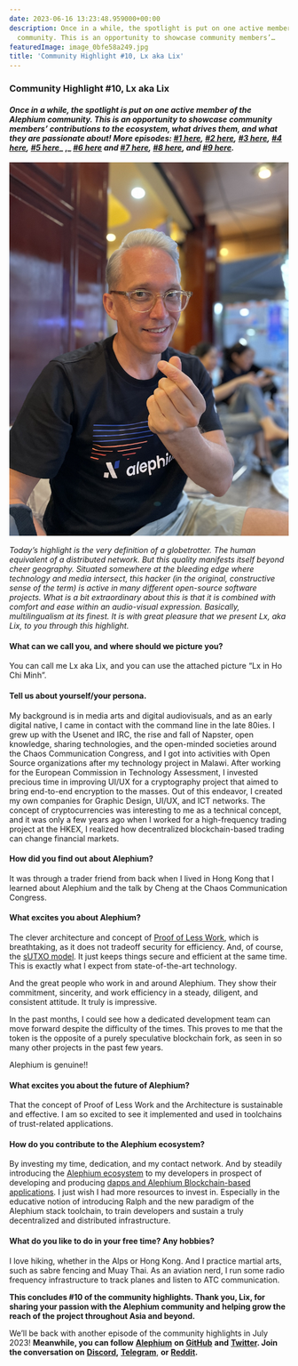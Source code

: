 ```yaml
---
date: 2023-06-16 13:23:48.959000+00:00
description: Once in a while, the spotlight is put on one active member of the Alephium
  community. This is an opportunity to showcase community members’…
featuredImage: image_0bfe58a249.jpg
title: 'Community Highlight #10, Lx aka Lix'
---
```


### Community Highlight \#10, Lx aka Lix

#### _Once in a while, the spotlight is put on one active member of the Alephium community. This is an opportunity to showcase community members’ contributions to the ecosystem, what drives them, and what they are passionate about! More episodes:_ <a href="https://medium.com/@alephium/community-highlight-wilhelm-k%C3%A4llstr%C3%B6m-aka-oracleuggla-81d3938c5692" class="markup--anchor markup--h4-anchor" data-href="https://medium.com/@alephium/community-highlight-wilhelm-k%C3%A4llstr%C3%B6m-aka-oracleuggla-81d3938c5692" target="_blank"><em>#1 here</em></a>_,_ <a href="https://medium.com/@alephium/community-highlight-cgi-bin-c102cc106f19" class="markup--anchor markup--h4-anchor" data-href="https://medium.com/@alephium/community-highlight-cgi-bin-c102cc106f19" target="_blank"><em>#2 here</em></a>_,_ <a href="https://medium.com/@alephium/community-highlight-3-digdug-48a7ec868504" class="markup--anchor markup--h4-anchor" data-href="https://medium.com/@alephium/community-highlight-3-digdug-48a7ec868504" target="_blank"><em>#3 here</em></a>_,_ <a href="https://medium.com/@alephium/community-highlight-4-montail-e24fd88882a0" class="markup--anchor markup--h4-anchor" data-href="https://medium.com/@alephium/community-highlight-4-montail-e24fd88882a0" target="_blank"><em>#4 here</em></a>_,_ <a href="https://medium.com/@alephium/community-highlight-5-txn-71c4fd76ffe8" class="markup--anchor markup--h4-anchor" data-href="https://medium.com/@alephium/community-highlight-5-txn-71c4fd76ffe8" target="_blank"><em>#5 here</em></a>_ ,_ <a href="https://medium.com/@alephium/community-highlight-6-waldi-zkit-beats-37af1f6df3b8" class="markup--anchor markup--h4-anchor" data-href="https://medium.com/@alephium/community-highlight-6-waldi-zkit-beats-37af1f6df3b8" target="_blank"><em>#6 here</em></a> _and_ <a href="https://medium.com/@alephium/community-highlight-7-oheka-13d8b4ae025e" class="markup--anchor markup--h4-anchor" data-href="https://medium.com/@alephium/community-highlight-7-oheka-13d8b4ae025e" target="_blank"><em>#7 here</em></a>_,_ <a href="https://medium.com/@alephium/community-highlight-8-jorge-438510785041" class="markup--anchor markup--h4-anchor" data-href="https://medium.com/@alephium/community-highlight-8-jorge-438510785041" target="_blank"><em>#8 here</em></a>_, and_ <a href="https://medium.com/@alephium/community-highlight-9-dzhemsh-a0a4a98a8489" class="markup--anchor markup--h4-anchor" data-href="https://medium.com/@alephium/community-highlight-9-dzhemsh-a0a4a98a8489" target="_blank"><em>#9 here</em></a>_._

![](image_0bfe58a249.jpg)

_Today’s highlight is the very definition of a globetrotter. The human equivalent of a distributed network. But this quality manifests itself beyond cheer geography. Situated somewhere at the bleeding edge where technology and media intersect, this hacker (in the original, constructive sense of the term) is active in many different open-source software projects. What is a bit extraordinary about this is that it is combined with comfort and ease within an audio-visual expression. Basically, multilingualism at its finest. It is with great pleasure that we present Lx, aka Lix, to you through this highlight._

#### What can we call you, and where should we picture you?

You can call me Lx aka Lix, and you can use the attached picture “Lx in Ho Chi Minh”.

#### Tell us about yourself/your persona.

My background is in media arts and digital audiovisuals, and as an early digital native, I came in contact with the command line in the late 80ies. I grew up with the Usenet and IRC, the rise and fall of Napster, open knowledge, sharing technologies, and the open-minded societies around the Chaos Communication Congress, and I got into activities with Open Source organizations after my technology project in Malawi. After working for the European Commission in Technology Assessment, I invested precious time in improving UI/UX for a cryptography project that aimed to bring end-to-end encryption to the masses. Out of this endeavor, I created my own companies for Graphic Design, UI/UX, and ICT networks. The concept of cryptocurrencies was interesting to me as a technical concept, and it was only a few years ago when I worked for a high-frequency trading project at the HKEX, I realized how decentralized blockchain-based trading can change financial markets.

#### How did you find out about Alephium?

It was through a trader friend from back when I lived in Hong Kong that I learned about Alephium and the talk by Cheng at the Chaos Communication Congress.

#### What excites you about Alephium?

The clever architecture and concept of <a href="https://medium.com/@alephium/tech-talk-1-the-ultimate-guide-to-proof-of-less-work-the-universe-and-everything-ba70644ab301" class="markup--anchor markup--p-anchor" data-href="https://medium.com/@alephium/tech-talk-1-the-ultimate-guide-to-proof-of-less-work-the-universe-and-everything-ba70644ab301" target="_blank">Proof of Less Work</a>, which is breathtaking, as it does not tradeoff security for efficiency. And, of course, the <a href="https://medium.com/@alephium/an-introduction-to-the-stateful-utxo-model-8de3b0f76749" class="markup--anchor markup--p-anchor" data-href="https://medium.com/@alephium/an-introduction-to-the-stateful-utxo-model-8de3b0f76749" target="_blank">sUTXO model</a>. It just keeps things secure and efficient at the same time. This is exactly what I expect from state-of-the-art technology.

And the great people who work in and around Alephium. They show their commitment, sincerity, and work efficiency in a steady, diligent, and consistent attitude. It truly is impressive.

In the past months, I could see how a dedicated development team can move forward despite the difficulty of the times. This proves to me that the token is the opposite of a purely speculative blockchain fork, as seen in so many other projects in the past few years.

Alephium is genuine!!

#### What excites you about the future of Alephium?

That the concept of Proof of Less Work and the Architecture is sustainable and effective. I am so excited to see it implemented and used in toolchains of trust-related applications.

#### How do you contribute to the Alephium ecosystem?

By investing my time, dedication, and my contact network. And by steadily introducing the <a href="http://www.alephium.org" class="markup--anchor markup--p-anchor" data-href="http://www.alephium.org" rel="noopener" target="_blank">Alephium ecosystem</a> to my developers in prospect of developing and producing <a href="https://docs.alephium.org/dapps/build-dapp-from-scratch" class="markup--anchor markup--p-anchor" data-href="https://docs.alephium.org/dapps/build-dapp-from-scratch" rel="noopener" target="_blank">dapps and Alephium Blockchain-based applications</a>. I just wish I had more resources to invest in. Especially in the educative notion of introducing Ralph and the new paradigm of the Alephium stack toolchain, to train developers and sustain a truly decentralized and distributed infrastructure.

#### What do you like to do in your free time? Any hobbies?

I love hiking, whether in the Alps or Hong Kong. And I practice martial arts, such as sabre fencing and Muay Thai. As an aviation nerd, I run some radio frequency infrastructure to track planes and listen to ATC communication.

**This concludes \#10 of the community highlights. Thank you, Lix, for sharing your passion with the Alephium community and helping grow the reach of the project throughout Asia and beyond.**

We’ll be back with another episode of the community highlights in July 2023! **Meanwhile, you can follow** <a href="https://alephium.org" class="markup--anchor markup--p-anchor" data-href="https://alephium.org" rel="noopener" target="_blank"><strong>Alephium</strong></a> **on** <a href="https://github.com/alephium/" class="markup--anchor markup--p-anchor" data-href="https://github.com/alephium/" rel="noopener" target="_blank"><strong>GitHub</strong></a> **and** <a href="https://twitter.com/alephium" class="markup--anchor markup--p-anchor" data-href="https://twitter.com/alephium" rel="noopener" target="_blank"><strong>Twitter</strong></a>**. Join the conversation on** <a href="https://alephium.org/discord" class="markup--anchor markup--p-anchor" data-href="https://alephium.org/discord" rel="noopener" target="_blank"><strong>Discord</strong></a>**,** <a href="https://t.me/alephiumgroup" class="markup--anchor markup--p-anchor" data-href="https://t.me/alephiumgroup" rel="noopener" target="_blank"><strong>Telegram</strong></a>, **or** <a href="https://www.reddit.com/r/alephium" class="markup--anchor markup--p-anchor" data-href="https://www.reddit.com/r/alephium" rel="noopener" target="_blank"><strong>Reddit</strong></a>**.**
